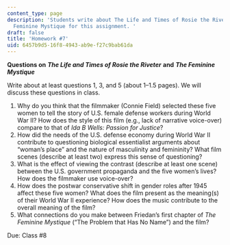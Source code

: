 ```yaml
---
content_type: page
description: 'Students write about The Life and Times of Rosie the Riveter and The
  Feminine Mystique for this assignment. '
draft: false
title: 'Homework #7'
uid: 6457b9d5-16f8-4943-ab9e-f27c9bab61da
---
```

**Questions on** ***The Life and Times of Rosie the Riveter*** **and** ***The Feminine Mystique***

Write about at least questions 1, 3, and 5 (about 1–1.5 pages). We will discuss these questions in class. 

1. Why do you think that the filmmaker (Connie Field) selected these five women to tell the story of U.S. female defense workers during World War II? How does the style of this film (e.g., lack of narrative voice-over) compare to that of *Ida B Wells: Passion for Justice*?
2. How did the needs of the U.S. defense economy during World War II contribute to questioning biological essentialist arguments about “woman’s place” and the nature of masculinity and femininity? What film scenes (describe at least two) express this sense of questioning?
3. What is the effect of viewing the contrast (describe at least one scene) between the U.S. government propaganda and the five women’s lives? How does the filmmaker use voice-over?
4. How does the postwar conservative shift in gender roles after 1945 affect these five women? What does the film present as the meaning(s) of their World War II experience? How does the music contribute to the overall meaning of the film?
5. What connections do you make between Friedan’s first chapter of *The Feminine Mystique* (“The Problem that Has No Name”) and the film?

Due: Class #8